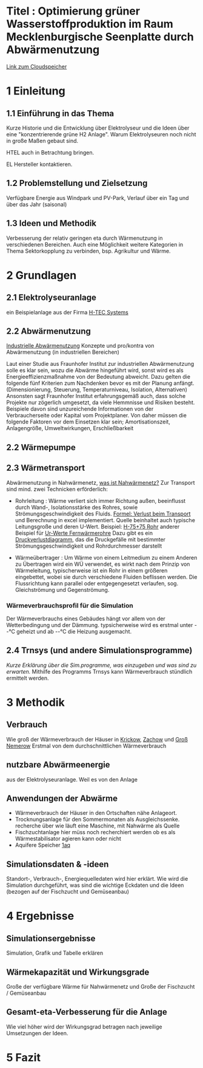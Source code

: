 # Titel : Optimierung grüner Wasserstoffproduktion im Raum Mecklenburgische Seenplatte durch Abwärmenutzung
[Link zum Cloudspeicher](https://mega.nz/folder/qIEjXb4S#LAwIo18I73PyouUojZee0Q)
# 1 Einleitung
## 1.1 Einführung in das Thema
Kurze Historie und die Entwicklung über Elektrolyseur und die Ideen über eine "konzentrierende grüne H2 Anlage". Warum Elektrolyseuren noch nicht in große Maßen gebaut sind.

HTEL auch in Betrachtung bringen.

EL Hersteller kontaktieren.
## 1.2 Problemstellung und Zielsetzung
Verfügbare Energie aus Windpark und PV-Park, Verlauf über ein Tag und über das Jahr (saisonal)
## 1.3 Ideen und Methodik
Verbesserung der relativ geringen eta durch Wärmenutzung in verschiedenen Bereichen. Auch eine Möglichkeit weitere Kategorien in Thema Sektorkopplung zu verbinden, bsp. Agrikultur und Wärme.
# 2 Grundlagen
## 2.1 Elektrolyseuranlage
ein Beispielanlage aus der Firma [H-TEC Systems](https://www.h-tec.com/fileadmin/user_upload/produkte/produktseiten/ME450-1400/spec-sheet/H-TEC-Datenblatt-ME450-DE-23-08.pdf)
## 2.2 Abwärmenutzung
[Industrielle Abwärmenutzung](https://www.isi.fraunhofer.de/content/dam/isi/dokumente/cce/2013/Kurzstudie_Abwaermenutzung.pdf) Konzepte und pro/kontra von Abwärmenutzung (in industriellen Bereichen)

Laut einer Studie aus Fraunhofer Institut zur industriellen Abwärmenutzung solle es klar sein, wozu die Abwärme hingeführt wird, sonst wird es als Energieeffizienzmaßnahme von der Bedeutung abweicht. Dazu gelten die folgende fünf Kriterien zum Nachdenken bevor es mit der Planung anfängt. (Dimensionierung, Steuerung, Temperaturniveau, Isolation, Alternativen)
Ansonsten sagt Fraunhofer Institut erfahrungsgemäß auch, dass solche Projekte nur zögerlich umgesetzt, da viele Hemmnisse und Risiken besteht. Beispiele davon sind unzureichende Informationen von der Verbraucherseite oder Kapital vom Projektplaner. Von daher müssen die folgende Faktoren vor dem Einsetzen klar sein; Amortisationszeit, Anlagengröße, Umweltwirkungen, Erschließbarkeit
## 2.2 Wärmepumpe
## 2.3 Wärmetransport
Abwärmenutzung in Nahwärmenetz, [was ist Nahwärmenetz?](https://www.naturstrom.de/Energieprojekte/Buergerenergie/Markt_Erlbach/Nahwaerme_NATURSTROM_FAQ.pdf)
Zur Transport sind mind. zwei Technicken erförderlich:
- Rohrleitung :
	Wärme verliert sich immer Richtung außen, beeinflusst durch Wand-, Isolationsstärke des Rohres, sowie Strömungsgeschwindigkeit des Fluids.
	[Formel: Verlust beim Transport](http://www.fernwaermeleitungen.com/waermeverlust.html) und Berechnung in excel implementiert. Quelle beinhaltet auch typische Leitungsgroße und deren U-Wert.
	Beispiel: [H-75+75 Rohr](https://www.boesken.de/installation/nah-und-fernwaermeleitungen/isoplus/isopex-doppelrohr-heizung/19998/isopex-doppelrohr-heizung-typ-h-75-75-da-2-x-75-da-200-aus-kunststoff-6-bar)
	anderer Beispiel für [Ur-Werte Fernwärmerohre](https://www.google.com/url?sa=t&rct=j&q=&esrc=s&source=web&cd=&ved=2ahUKEwjEv93m8NKCAxUxRPEDHT4IBi4QFnoECA8QAQ&url=https%3A%2F%2Fwww.endk.ch%2Fde%2Fablage%2Fdokumentation-archiv-muken%2FFaktenblatt_WD_von_FW-Leitungen_2020-02-14.pdf&usg=AOvVaw1OyFicxNTm9BkGorolDZid&opi=89978449)
	Dazu gibt es ein [Druckverlustdiagramm](https://www.sbz-monteur.de/gut-zu-wissen/optimierung-von-heizungsanlagen-rohrnetzberechnung-teil-1), das die Druckgefälle mit bestimmter Strömungsgeschwindigkeit und Rohrdurchmesser darstellt
	
- Wärmeübertrager :
	Um Wärme von einem Leitmedium zu einem Anderen zu Übertragen wird ein WÜ verwendet, es wirkt nach dem Prinzip von Wärmeleitung, typischerweise ist ein Rohr in einem größeren eingebettet, wobei sie durch verschiedene Fluiden beflissen werden. Die Flussrichtung kann parallel oder entgegengesetzt verlaufen, sog. Gleichströmung und Gegenströmung.
### Wärmeverbrauchsprofil für die Simulation
Der Wärmeverbrauchs eines Gebäudes hängt vor allem von der Wetterbedingung und der Dämmung. typsicherweise wird es erstmal unter --°C geheizt und ab --°C die Heizung ausgemacht.
## 2.4 Trnsys (und andere Simulationsprogramme)
*Kurze Erklärung über die Sim.programme, was einzugeben und was sind zu erwarten.*
Mithilfe des Programms Trnsys kann Wärmeverbrauch stündlich ermittelt werden.

# 3 Methodik
## Verbrauch
Wie groß der Wärmeverbrauch der Häuser in [Krickow](https://maps.app.goo.gl/qbnyBZMkbCnfNZM19), [Zachow](https://maps.app.goo.gl/631nETm14yyN9XmH7) und [Groß Nemerow](https://maps.app.goo.gl/eTwfeeDyoKfrVNpn9)
Erstmal von dem durchschnittlichen Wärmeverbrauch 
## nutzbare Abwärmeenergie
aus der Elektrolyseuranlage. Weil es von den Anlage 
## Anwendungen der Abwärme
- Wärmeverbrauch der Häuser in den Ortschaften nähe Anlageort.
- Trocknungsanlage für den Sommermonaten als Ausgleichssenke.
	  recherche über wie läuft eine Maschine, mit Nahwärme als Quelle
- Fischzuchtanlage
	  hier müss noch recherchiert werden ob es als Wärmestabilisator agieren kann oder nicht
-  Aquifere Speicher [1aq](https://www.adlershof.de/fileadmin/user_upload/Projektflyer_GeoFern.pdf)
## Simulationsdaten & -ideen
Standort-, Verbrauch-, Energiequelledaten wird hier erklärt. Wie wird die Simulation durchgeführt, was sind die wichtige Eckdaten und die Ideen (bezogen auf der Fischzucht und Gemüseanbau)
# 4 Ergebnisse
## Simulationsergebnisse
Simulation, Grafik und Tabelle erklären
## Wärmekapazität und Wirkungsgrade
Große der verfügbare Wärme für Nahwärmenetz und Große der Fischzucht / Gemüseanbau
## Gesamt-eta-Verbesserung für die Anlage
Wie viel höher wird der Wirkungsgrad betragen nach jeweilige Umsetzungen der Ideen.
# 5 Fazit